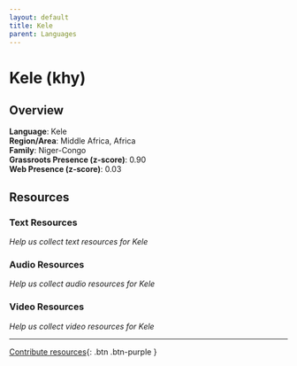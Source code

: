 ```yaml
---
layout: default
title: Kele
parent: Languages
---
```


# Kele (khy)

## Overview

**Language**: Kele  
**Region/Area**: Middle Africa, Africa  
**Family**: Niger-Congo  
**Grassroots Presence (z-score)**: 0.90  
**Web Presence (z-score)**: 0.03  

## Resources

### Text Resources
*Help us collect text resources for Kele*

### Audio Resources
*Help us collect audio resources for Kele*

### Video Resources
*Help us collect video resources for Kele*

---

[Contribute resources](https://forms.office.com/e/1SfLJx3u1r){: .btn .btn-purple }
